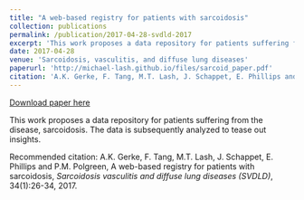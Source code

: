 ```yaml
---
title: "A web-based registry for patients with sarcoidosis"
collection: publications
permalink: /publication/2017-04-28-svdld-2017
excerpt: 'This work proposes a data repository for patients suffering from the disease, sarcoidosis. The data is subsequently analyzed to tease out insights. '
date: 2017-04-28
venue: 'Sarcoidosis, vasculitis, and diffuse lung diseases'
paperurl: 'http://michael-lash.github.io/files/sarcoid_paper.pdf'
citation: 'A.K. Gerke, F. Tang, M.T. Lash, J. Schappet, E. Phillips and P.M. Polgreen, A web-based registry for patients with sarcoidosis, <i>Sarcoidosis vasculitis and diffuse lung diseases (SVDLD)</i>, 34(1):26-34, 2017. '
---
```


<a href='http://michael-lash.github.io/files/sarcoid_paper.pdf'>Download paper here</a>

This work proposes a data repository for patients suffering from the disease, sarcoidosis. The data is subsequently analyzed to tease out insights. 

Recommended citation: A.K. Gerke, F. Tang, M.T. Lash, J. Schappet, E. Phillips and P.M. Polgreen, A web-based registry for patients with sarcoidosis, <i>Sarcoidosis vasculitis and diffuse lung diseases (SVDLD)</i>, 34(1):26-34, 2017. 
